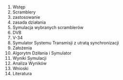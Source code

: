 1. Wstęp
2. Scramblery
  1. zastosowanie
  2. zasada działania
3. Symulacja wybranych scramblerów
  1. DVB
  2. V-34
4. Symulator Systemu Transmisji z utratą synchronizacji
  1. Założenia
  2. Algorytm Dziłania i Symulator
  3. Wyniki Symulacji
  4. Analiza Wyników
5. Wnioski
6. Literatura
